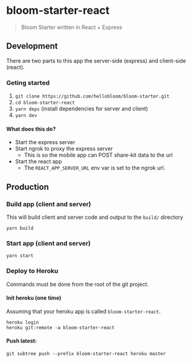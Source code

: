 # bloom-starter-react

> Bloom Starter written in React + Express

## Development

There are two parts to this app the server-side (express) and client-side (react).

### Geting started

1. `git clone https://github.com/hellobloom/bloom-starter.git`
2. `cd bloom-starter-react`
3. `yarn deps` (install dependencies for server and client)
4. `yarn dev`

#### What does this do?

- Start the express server
- Start ngrok to proxy the express server
  - This is so the mobile app can POST share-kit data to the url
- Start the react app
  - The `REACT_APP_SERVER_URL` env var is set to the ngrok url.

## Production

### Build app (client and server)

This will build client and server code and output to the `build/` directory

```
yarn build
```

### Start app (client and server)

```
yarn start
```

### Deploy to Heroku

Commands must be done from the root of the git project.

#### Init heroku (one time)

Assuming that your heroku app is called `bloom-starter-react`.

```
heroku login
heroku git:remote -a bloom-starter-react
```

#### Push latest:

```
git subtree push --prefix bloom-starter-react heroku master
```
